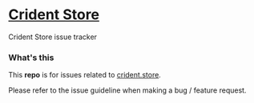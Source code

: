 # [Crident Store](https://crident.store)
Crident Store issue tracker

### What's this

This **repo** is for issues related to [crident.store](https://crident.store).

Please refer to the issue guideline when making a bug / feature request.

